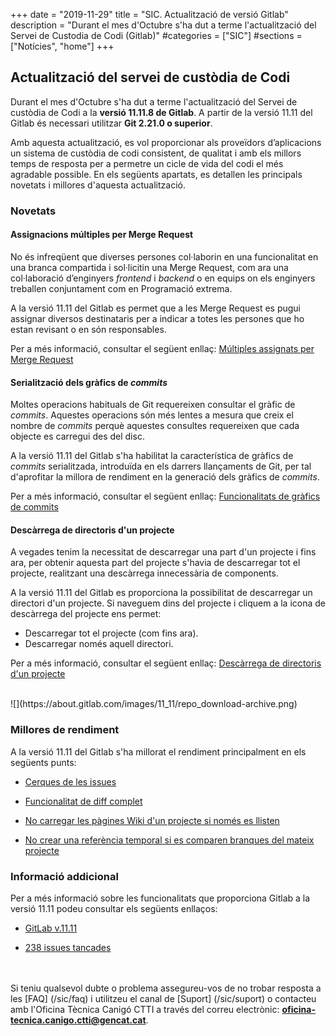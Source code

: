 +++
date        = "2019-11-29"
title       = "SIC. Actualització de versió Gitlab"
description = "Durant el mes d'Octubre s'ha dut a terme l'actualització del Servei de Custodia de Codi (Gitlab)"
#categories  = ["SIC"]
#sections    = ["Notícies", "home"]
+++

## Actualització del servei de custòdia de Codi

Durant el mes d'Octubre s'ha dut a terme l'actualització del Servei de custòdia de Codi a la **versió 11.11.8 de Gitlab**.
A partir de la versió 11.11 del Gitlab és necessari utilitzar **Git 2.21.0 o superior**. 

Amb aquesta actualització, es vol proporcionar als proveïdors d’aplicacions un sistema de custòdia de codi consistent, de qualitat i amb els millors temps de resposta per a permetre un cicle de vida del codi el més agradable possible. En els següents apartats, es detallen les principals novetats i millores d'aquesta actualització.

### Novetats

#### Assignacions múltiples per Merge Request

No és infreqüent que diverses persones col·laborin en una funcionalitat en una branca compartida i sol·licitin una Merge Request, com ara una col·laboració d’enginyers _frontend_ i _backend_ o en equips on els enginyers treballen conjuntament com en Programació extrema.

A la versió 11.11 del Gitlab es permet que a les Merge Request es pugui assignar diversos destinataris per a indicar a totes les persones que ho estan revisant o en són responsables. 

Per a més informació, consultar el següent enllaç: [Múltiples assignats per Merge Request](https://docs.gitlab.com/ee/user/project/merge_requests/#multiple-assignees-starter)

#### Serialització dels gràfics de _commits_

Moltes operacions habituals de Git requereixen consultar el gràfic de _commits_. Aquestes operacions són més lentes a mesura que creix el nombre de _commits_ perquè aquestes consultes requereixen que cada objecte es carregui des del disc. 

A la versió 11.11 del Gitlab s'ha habilitat la característica de gràfics de _commits_ serialitzada, introduïda en els darrers llançaments de Git, per tal d'aprofitar la millora de rendiment en la generació dels gràfics de _commits_. 

Per a més informació, consultar el següent enllaç: [Funcionalitats de gràfics de commits](https://git-scm.com/docs/commit-graph)

#### Descàrrega de directoris d'un projecte

A vegades tenim la necessitat de descarregar una part d'un projecte i fins ara, per obtenir aquesta part del projecte s'havia de descarregar tot el projecte, realitzant una descàrrega innecessària de components.

A la versió 11.11 del Gitlab es proporciona la possibilitat de descarregar un directori d'un projecte. Si naveguem dins del projecte i cliquem a la icona de descàrrega del projecte ens permet:

- Descarregar tot el projecte (com fins ara).
- Descarregar només aquell directori.

Per a més informació, consultar el següent enllaç: [Descàrrega de directoris d'un projecte](https://docs.gitlab.com/ee/user/project/repository/#download-source-code)

<br>
![](https://about.gitlab.com/images/11_11/repo_download-archive.png)

### Millores de rendiment

A la versió 11.11 del Gitlab s'ha millorat el rendiment principalment en els següents punts:

- [Cerques de les issues](https://gitlab.com/gitlab-org/gitlab-ce/merge_requests/27817)

- [Funcionalitat de diff complet](https://gitlab.com/gitlab-org/gitlab-foss/merge_requests/27413)

- [No carregar les pàgines Wiki d'un projecte si només es llisten](https://gitlab.com/gitlab-org/gitlab-foss/merge_requests/22801)

- [No crear una referència temporal si es comparen branques del mateix projecte](https://gitlab.com/gitlab-org/gitlab-foss/merge_requests/24038)

### Informació addicional

Per a més informació sobre les funcionalitats que proporciona Gitlab a la versió 11.11 podeu consultar els següents enllaços:

- [GitLab v.11.11](https://about.gitlab.com/2019/05/22/gitlab-11-11-released/)

- [238 issues tancades](https://gitlab.com/gitlab-org/gitlab-foss/issues?scope=all&utf8=%E2%9C%93&state=all&milestone_title=11.11)

<br><br>
Si teniu qualsevol dubte o problema assegureu-vos de no trobar resposta a les [FAQ] (/sic/faq) i utilitzeu el canal de [Suport] (/sic/suport) o contacteu amb l'Oficina Tècnica Canigó CTTI a través del correu electrònic: **oficina-tecnica.canigo.ctti@gencat.cat**.
